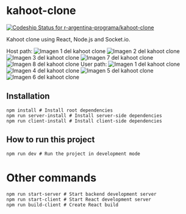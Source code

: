 # kahoot-clone

[![Codeship Status for r-argentina-programa/kahoot-clone](https://app.codeship.com/projects/9e17c857-673d-4351-bf94-bcc5eddc00cc/status?branch=master)](https://app.codeship.com/projects/415564)

Kahoot clone using React, Node.js and Socket.io.

Host path:
![Imagen 1 del kahoot clone](https://i.imgur.com/E3fNak1.png)
![Imagen 2 del kahoot clone](https://i.imgur.com/2TcDG7r.png)
![Imagen 3 del kahoot clone](https://i.imgur.com/QwUJB1o.png)
![Imagen 7 del kahoot clone](https://i.imgur.com/o9jqtPo.png)
![Imagen 8 del kahoot clone](https://i.imgur.com/NP2ULII.png)
User path:
![Imagen 1 del kahoot clone](https://i.imgur.com/E3fNak1.png)
![Imagen 4 del kahoot clone](https://i.imgur.com/jQEgMA5.png)
![Imagen 5 del kahoot clone](https://i.imgur.com/fsuX1ls.png)
![Imagen 6 del kahoot clone](https://i.imgur.com/xCczIp2.png)




## Installation

```
npm install # Install root dependencies
npm run server-install # Install server-side dependencies
npm run client-install # Install client-side dependencies
```

## How to run this project

```
npm run dev # Run the project in development mode
```

# Other commands

```
npm run start-server # Start backend development server
npm run start-client # Start React development server
npm run build-client # Create React build
```
